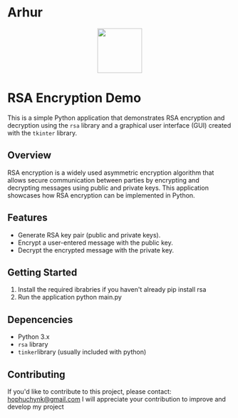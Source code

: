 # Arhur
<div id="header" align="center">
  <img src="https://media.giphy.com/media/M9gbBd9nbDrOTu1Mqx/giphy.gif" width="100"/>
</div>

# RSA Encryption Demo

This is a simple Python application that demonstrates RSA encryption and decryption using the `rsa` library and a graphical user interface (GUI) created with the `tkinter` library.

## Overview

RSA encryption is a widely used asymmetric encryption algorithm that allows secure communication between parties by encrypting and decrypting messages using public and private keys. This application showcases how RSA encryption can be implemented in Python.

## Features

- Generate RSA key pair (public and private keys).
- Encrypt a user-entered message with the public key.
- Decrypt the encrypted message with the private key.

## Getting Started

1. Install the required ibrabries if you haven't already
   pip install rsa
2. Run the application
   python main.py

## Depencencies
- Python 3.x
- `rsa` library
- `tinker`library (usually included with python)

## Contributing
  If you'd like to contribute to this project, please contact: hophuchynk@gmail.com
  I will appreciate your contribution to improve and develop my project
